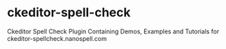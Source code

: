 # ckeditor-spell-check
Ckeditor Spell Check Plugin Containing Demos, Examples and Tutorials for ckeditor-spellcheck.nanospell.com
